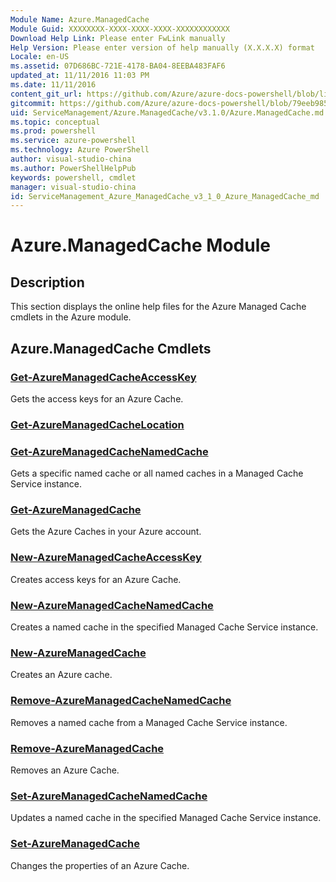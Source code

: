 ```yaml
---
Module Name: Azure.ManagedCache
Module Guid: XXXXXXXX-XXXX-XXXX-XXXX-XXXXXXXXXXXX
Download Help Link: Please enter FwLink manually
Help Version: Please enter version of help manually (X.X.X.X) format
Locale: en-US
ms.assetid: 07D686BC-721E-4178-BA04-8EEBA483FAF6
updated_at: 11/11/2016 11:03 PM
ms.date: 11/11/2016
content_git_url: https://github.com/Azure/azure-docs-powershell/blob/live/azureps-cmdlets-docs/ServiceManagement/Azure.ManagedCache/v3.1.0/Azure.ManagedCache.md
gitcommit: https://github.com/Azure/azure-docs-powershell/blob/79eeb985ea480979357fb4695832a0c3d29a48bf/azureps-cmdlets-docs/ServiceManagement/Azure.ManagedCache/v3.1.0/Azure.ManagedCache.md
uid: ServiceManagement/Azure.ManagedCache/v3.1.0/Azure.ManagedCache.md
ms.topic: conceptual
ms.prod: powershell
ms.service: azure-powershell
ms.technology: Azure PowerShell
author: visual-studio-china
ms.author: PowerShellHelpPub
keywords: powershell, cmdlet
manager: visual-studio-china
id: ServiceManagement_Azure_ManagedCache_v3_1_0_Azure_ManagedCache_md
---
```


# Azure.ManagedCache Module
## Description
This section displays the online help files for the Azure Managed Cache cmdlets in the Azure module.

## Azure.ManagedCache Cmdlets
### [Get-AzureManagedCacheAccessKey](./Get-AzureManagedCacheAccessKey.md)
Gets the access keys for an Azure Cache.


### [Get-AzureManagedCacheLocation](./Get-AzureManagedCacheLocation.md)



### [Get-AzureManagedCacheNamedCache](./Get-AzureManagedCacheNamedCache.md)
Gets a specific named cache or all named caches in a Managed Cache Service instance.


### [Get-AzureManagedCache](./Get-AzureManagedCache.md)
Gets the Azure Caches in your Azure account.


### [New-AzureManagedCacheAccessKey](./New-AzureManagedCacheAccessKey.md)
Creates access keys for an Azure Cache.


### [New-AzureManagedCacheNamedCache](./New-AzureManagedCacheNamedCache.md)
Creates a named cache in the specified Managed Cache Service instance.


### [New-AzureManagedCache](./New-AzureManagedCache.md)
Creates an Azure cache.


### [Remove-AzureManagedCacheNamedCache](./Remove-AzureManagedCacheNamedCache.md)
Removes a named cache from a Managed Cache Service instance.


### [Remove-AzureManagedCache](./Remove-AzureManagedCache.md)
Removes an Azure Cache.


### [Set-AzureManagedCacheNamedCache](./Set-AzureManagedCacheNamedCache.md)
Updates a named cache in the specified Managed Cache Service instance.


### [Set-AzureManagedCache](./Set-AzureManagedCache.md)
Changes the properties of an Azure Cache.



